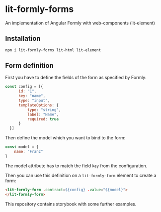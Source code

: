 # lit-formly-forms
An implementation of Angular Formly with web-components (lit-element)

## Installation

``` bash
npm i lit-formly-forms lit-html lit-element
```

## Form definition

First you have to define the fields of the form as specified by Formly:

```js
const config = [{
      id: "1",
      key: "name",
      type: "input",
      templateOptions: {
          type: "string", 
          label: "Name", 
          required: true
      }
  }]
```

Then define the model which you want to bind to the form:
```js
const model = {
    name: "Franz"
}
```
The model attribute has to match the field `key` from the configuration.

Then you can use this definition on a `lit-formly-form` element to create a form:

```html
<lit-formly-form .contract=${config} .value="${model}">
</lit-formly-form>
``` 

This repository contains storybook with some further examples.